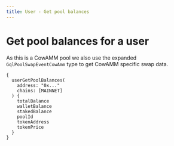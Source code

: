 ```yaml
---
title: User - Get pool balances
---
```


# Get pool balances for a user

As this is a CowAMM pool we also use the expanded `GqlPoolSwapEventCowAmm` type to get CowAMM specific swap data.

```
{
  userGetPoolBalances(
    address: "0x..."
    chains: [MAINNET]
  ) {
    totalBalance
    walletBalance
    stakedBalance
    poolId
    tokenAddress
    tokenPrice
  }
}
```